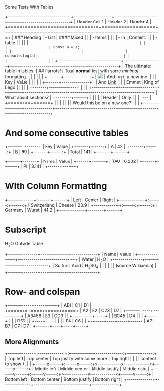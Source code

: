 Some Tests With Tables

+--------------------------------+-------------------+-------------------------------------------------------+
| Header Cell 1                  | Header 2          | Header 4                                              |
+================================+===================+=======================================================+
| ### Heading                    | -   List          | #### Mixed                                            |
|                                | -   Items         |                                                       |
|                                | -   In            | Content.                                              |
|                                | -   table         |                                                       |
|                                |                   | ```                                                   |
|                                |                   | const a = 1;                                          |
|                                |                   | console.log(a);                                       |
|                                |                   | ```                                                   |
+--------------------------------+-------------------+-------------------------------------------------------+
| The ultimate: table in tables: | ## Parrots!       | Total **normal** test with some _minimal_ formatting. |
|                                |                   |                                                       |
| +-------+--------------+       | ![][image0]       | And `just `a new line.                                |
| | Key   | Value        |       |                   |                                                       |
| +-------+--------------+       |                   | And [Link](https://www.adobe.com/).                   |
| | Emmet | King of Lego |       |                   |                                                       |
| +-------+--------------+       |                   |                                                       |
+--------------------------------+-------------------+-------------------------------------------------------+
| What about sections?           | +--------+------+ |                                                       |
|                                | | Header | Only | |                                                       |
| ---                            | +========+======+ |                                                       |
|                                |                   |                                                       |
| Would this be on a new one?    |                   |                                                       |
+--------------------------------+-------------------+-------------------------------------------------------+

# And some consecutive tables

+-------+-------+
| Key   | Value |
+-------+------:+
| A     | 42    |
+-------+------:+
| B     | 99    |
+-------+------:+
| Total | 141   |
+-------+-------+

+------+-------+
| Name | Value |
+------+-------+
| TAU  | 6.282 |
+------+-------+
| PI   | 3.141 |
+------+-------+

# With Column Formatting

+-------------+:------:+------:+
| Left        | Center | Right |
+-------------+:------:+------:+
| Switzerland | Cheese | 23.9  |
+-------------+:------:+------:+
| Germany     | Wurst  | 44.2  |
+-------------+--------+-------+

# Subscript

H<sub>2</sub>O Outside Table

+---------------+-----------------------------+
| Name          | Value                       |
+---------------+-----------------------------+
| Water         | H<sub>2</sub>O              |
+---------------+-----------------------------+
| Sulfuric Acid | H<sub>2</sub>SO<sub>4</sub> |
|               |                             |
|               | (source Wikipedia)          |
+---------------+-----------------------------+

# Row- and colspan

+------------+-----+-----+
| AB1        | C1  | D1  |
+=======+====+=====+=====+
| A2    | B2 | C23 | D2  |
+-------+----+-----------+
| A3456 | B3 | CD3       |
|       +----------+-----+
|       | BC45     | D4  |
|       |          +-----+
|       |          | D56 |
|       +----+-----|     |
|       | B6 | C6  |     |
+-------+----+-----+-----+
| A7    | B7 | C7  | D7  |
+-------+----+-----+-----+

## More Alignments

+-------------+:-------------:+>--------------------------<+-------------:+
| Top left    | Top center    | Top justify with some more | Top right    |
|             |               | content to show it.        |              |
+------x------+:------x------:+>------------x-------------<+------x------:+
| Middle left | Middle center | Middle justify             | Middle right |
+------v------+:------v------:+>------------v-------------<+------v------:+
| Bottom left | Bottom center | Bottom justify             | Bottom right |
+-------------+---------------+----------------------------+--------------+

[image0]: https://www.example.com/300.png

